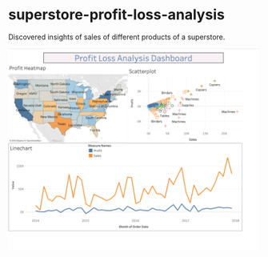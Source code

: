 # superstore-profit-loss-analysis
Discovered insights of sales of different products of a superstore.


[![ProjectDashboard](https://github.com/imanavmehta/superstore-profit-loss-analysis/blob/main/output/dashboard.png)]()
